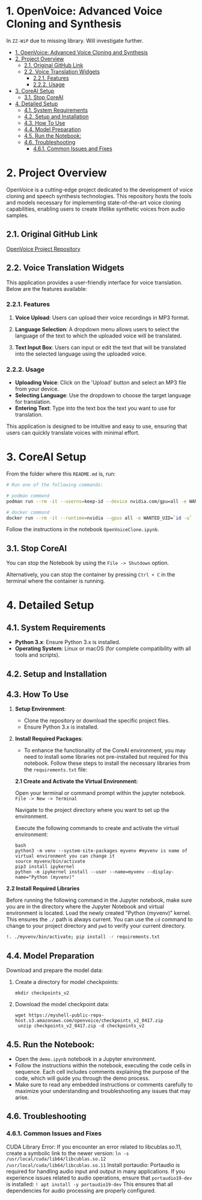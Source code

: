 # 1. OpenVoice: Advanced Voice Cloning and Synthesis

In `ZZ-WiP` due to missing library. Will investigate further.

- [1. OpenVoice: Advanced Voice Cloning and Synthesis](#1-openvoice-advanced-voice-cloning-and-synthesis)
- [2. Project Overview](#2-project-overview)
  - [2.1. Original GitHub Link](#21-original-github-link)
  - [2.2. Voice Translation Widgets](#22-voice-translation-widgets)
    - [2.2.1. Features](#221-features)
    - [2.2.2. Usage](#222-usage)
- [3. CoreAI Setup](#3-coreai-setup)
  - [3.1. Stop CoreAI](#31-stop-coreai)
- [4. Detailed Setup](#4-detailed-setup)
  - [4.1. System Requirements](#41-system-requirements)
  - [4.2. Setup and Installation](#42-setup-and-installation)
  - [4.3. How To Use](#43-how-to-use)
  - [4.4. Model Preparation](#44-model-preparation)
  - [4.5. Run the Notebook:](#45-run-the-notebook)
  - [4.6. Troubleshooting](#46-troubleshooting)
    - [4.6.1. Common Issues and Fixes](#461-common-issues-and-fixes)


# 2. Project Overview

OpenVoice is a cutting-edge project dedicated to the development of voice cloning and speech synthesis technologies. This repository hosts the tools and models necessary for implementing state-of-the-art voice cloning capabilities, enabling users to create lifelike synthetic voices from audio samples.

## 2.1. Original GitHub Link

[OpenVoice Project Repository](https://github.com/myshell-ai/OpenVoice)


## 2.2. Voice Translation Widgets

This application provides a user-friendly interface for voice translation. Below are the features available:

### 2.2.1. Features

1. **Voice Upload**: Users can upload their voice recordings in MP3 format.
   
2. **Language Selection**: A dropdown menu allows users to select the language of the text to which the uploaded voice will be translated.
   
3. **Text Input Box**: Users can input or edit the text that will be translated into the selected language using the uploaded voice.

### 2.2.2. Usage

- **Uploading Voice**: Click on the 'Upload' button and select an MP3 file from your device.
- **Selecting Language**: Use the dropdown to choose the target language for translation.
- **Entering Text**: Type into the text box the text you want to use for translation.

This application is designed to be intuitive and easy to use, ensuring that users can quickly translate voices with minimal effort.

# 3. CoreAI Setup

From the folder where this `README.md` is, run:

```bash
# Run one of the following commands:

# podman command
podman run --rm -it --userns=keep-id --device nvidia.com/gpu=all -e WANTED_UID=`id -u` -e WANTED_GID=`id -g` -e CoreAI_VERBOSE="yes" -v `pwd`:/iti -p 8888:8888 docker.io/infotrend/coreai:latest  /run_jupyter.sh

# docker command
docker run --rm -it --runtime=nvidia --gpus all -e WANTED_UID=`id -u` -e WANTED_GID=`id -g` -e CoreAI_VERBOSE="yes" -v `pwd`:/iti -p 8888:8888 infotrend/coreai:latest  /run_jupyter.sh
```

Follow the instructions in the notebook `OpenVoiceClone.ipynb`.

## 3.1. Stop CoreAI

You can stop the Notebook by using the `File -> Shutdown` option.

Alternatively, you can stop the container by pressing `Ctrl + C` in the terminal where the container is running.

# 4. Detailed Setup

## 4.1. System Requirements

- **Python 3.x**: Ensure Python 3.x is installed.
- **Operating System**: Linux or macOS (for complete compatibility with all tools and scripts).

## 4.2. Setup and Installation

## 4.3. How To Use

1. **Setup Environment**:
   - Clone the repository or download the specific project files.
   - Ensure Python 3.x is installed.

2. **Install Required Packages**:

   - To enhance the functionality of the CoreAI environment, you may need to install some libraries not pre-installed but required for this notebook. Follow these steps to install the necessary libraries from the `requirements.txt` file:

   **2.1 Create and Activate the Virtual Environment:**
   
   Open your terminal or command prompt within the jupyter notebook. `File -> New -> Terminal`
   
   Navigate to the project directory where you want to set up the environment.
   
   Execute the following commands to create and activate the virtual environment:
   
   ```
   bash
   python3 -m venv --system-site-packages myvenv #myvenv is name of virtual environment you can change it
   source myvenv/bin/activate
   pip3 install ipykernel
   python -m ipykernel install --user --name=myvenv --display-name="Python (myvenv)"
   ```

 **2.2 Install Required Libraries**
   
 Before running the following command in the Jupyter notebook, make sure you are in the directory where the Jupyter Notebook and virtual environment is located. Load the newly created "Python (myvenv)" kernel. This ensures the `./` path is always current. You can use the `cd` command to change to your project directory and `pwd` to verify your current directory.

   ```sh
   !. ./myvenv/bin/activate; pip install -r requirements.txt
   ```

## 4.4. Model Preparation
Download and prepare the model data:

1. Create a directory for model checkpoints:
   ```
   mkdir checkpoints_v2
    ```
2. Download the model checkpoint data:
   ```
   wget https://myshell-public-repo-host.s3.amazonaws.com/openvoice/checkpoints_v2_0417.zip
    unzip checkpoints_v2_0417.zip -d checkpoints_v2
    ```
   
## 4.5. Run the Notebook:
- Open the `demo.ipynb` notebook in a Jupyter environment.
-  Follow the instructions within the notebook, executing the code cells in sequence. Each cell includes comments explaining the purpose of the code, which will guide you through the demo process.
- Make sure to read any embedded instructions or comments carefully to maximize your understanding and troubleshooting any issues that may arise.

## 4.6. Troubleshooting
### 4.6.1. Common Issues and Fixes
CUDA Library Error: If you encounter an error related to libcublas.so.11, create a symbolic link to the newer version:
    ```
    ln -s /usr/local/cuda/lib64/libcublas.so.12 /usr/local/cuda/lib64/libcublas.so.11
    ```
Install portaudio: Portaudio is required for handling audio input and output in many applications. If you experience issues related to audio operations, ensure that `portaudio19-dev` is installed:
    ```
    ! apt install -y portaudio19-dev
    ```
This ensures that all dependencies for audio processing are properly configured.